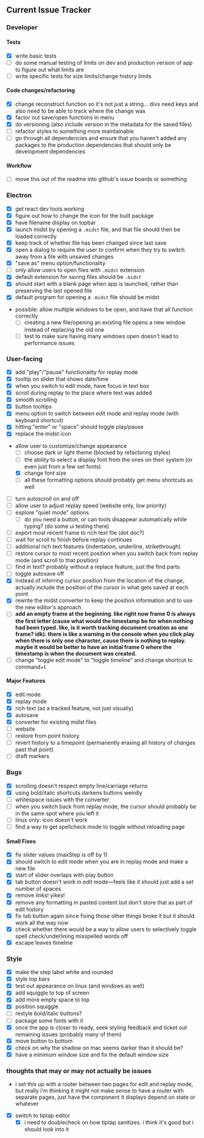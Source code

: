 ## Current Issue Tracker

### Developer

#### Tests

- [x] write basic tests
- [ ] do some manual testing of limits on dev and production version of app to figure out what limits are
- [ ] write specific tests for size limits/change history limits

#### Code changes/refactoring

- [x] change reconstruct function so it's not just a string... divs need keys and also need to be able to track where the change was
- [x] factor out save/open functions in menu
- [x] do versioning (also include version in the metadata for the saved files)
- [ ] refactor styles to something more maintainable
- [ ] go through all dependencies and ensure that you haven't added any packages to the production dependencies that should only be development dependencies

#### Workflow

- [ ] move this out of the readme into github's issue boards or something

### Electron

- [x] get react dev tools working
- [x] figure out how to change the icon for the built package
- [x] have filename display on topbar
- [x] launch midst by opening a `.midst` file, and that file should then be loaded correctly
- [x] keep track of whether file has been changed since last save
- [x] open a dialog to require the user to confirm when they try to switch away from a file with unsaved changes
- [x] "save as" menu option/functionality
- [ ] only allow users to open files with `.midst` extension
- [x] default extension for saving files should be `.midst`
- [x] should start with a blank page when app is launched, rather than preserving the last opened file
- [x] default program for opening a `.midst` file should be midst
- possible: allow multiple windows to be open, and have that all function correctly
  - [ ] creating a new file/opening an existing file opens a new window instead of replacing the old one
  - [ ] test to make sure having many windows open doesn't lead to performance issues

### User-facing

- [x] add "play"/"pause" functionality for replay mode
- [x] tooltip on slider that shows date/time
- [x] when you switch to edit mode, have focus in text box
- [x] scroll during replay to the place where text was added
- [x] smooth scrolling
- [x] button tooltips
- [x] menu option to switch between edit mode and replay mode (with keyboard shortcut)
- [x] hitting "enter" or "space" should toggle play/pause
- [x] replace the midst icon
- allow user to customize/change appearance
  - [ ] choose dark or light theme (blocked by refactoring styles)
  - [ ] the ability to select a display font from the ones on their system (or even just from a few set fonts)
  - [x] change font size
  - [ ] all these formatting options should probably get menu shortcuts as well
- [ ] turn autoscroll on and off
- [ ] allow user to adjust replay speed (website only, low priority)
- [ ] explore "quiet mode" options
  - [ ] do you need a button, or can tools disappear automatically while typing? (do some ui testing there)
- [ ] export most recent frame to rich text file (dot doc?)
- [ ] wait for scroll to finish before replay continues
- [ ] additional rich text features (indentation, underline, strikethrough)
- [ ] restore cursor to most recent position when you switch back from replay mode (and scroll to that position)
- [ ] find in text? probably without a replace feature, just the find parts
- [ ] toggle autosave off
- [x] instead of inferring cursor position from the location of the change, actually include the position of the cursor in what gets saved at each point
- [x] rewrite the midst converter to keep the position information and to use the new editor's approach
- [ ] **add an empty frame at the beginning. like right now frame 0 is always the first letter (cause what would the timestamp be for when nothing had been typed. like, is it worth tracking document creation as one frame? idk). there is like a warning in the console when you click play when there is only one character, cause there is nothing to replay. maybe it would be better to have an initial frame 0 where the timestamp is when the document was created.**
- [ ] change "toggle edit mode" to "toggle timeline" and change shortcut to command+t

#### Major Features

- [x] edit mode
- [x] replay mode
- [x] rich text (as a tracked feature, not just visually)
- [x] autosave
- [x] converter for existing midst files
- [ ] website
- [ ] restore from point history
- [ ] revert history to a timepoint (permanently erasing all history of changes past that point)
- [ ] draft markers

### Bugs

- [x] scrolling doesn't respect empty line/carriage returns
- [x] using bold/italic shortcuts darkens buttons weirdly
- [ ] whitespace issues with the converter
- [ ] when you switch back from replay mode, the cursor should probably be in the same spot where you left it
- [ ] linux only: icon doesn't work
- [ ] find a way to get spellcheck mode to toggle without reloading page

#### Small Fixes

- [x] fix slider values (maxStep is off by 1)
- [x] should switch to edit mode when you are in replay mode and make a new file
- [x] start of slider overlaps with play button
- [x] tab button doesn't work in edit mode—feels like it should just add a set number of spaces
- [x] remove links! yikes!
- [x] remove any formatting in pasted content but don't store that as part of edit history
- [x] fix tab button again since fixing those other things broke it but it should work all the way now
- [x] check whether there would be a way to allow users to selectively toggle spell check/underlining misspelled words off
- [x] escape leaves timeline

### Style

- [x] make the step label white and rounded
- [x] style top bars
- [x] test out appearance on linux (and windows as well)
- [x] add squiggle to top of screen
- [x] add more empty space to top
- [x] position squiggle
- [ ] restyle bold/italic buttons?
- [ ] package some fonts with it
- [x] once the app is closer to ready, seek styling feedback and ticket out remaining issues (probably many of them)
- [x] move button to bottom
- [x] check on why the shadow on mac seems darker than it should be?
- [x] have a minimum window size and fix the default window size

### thoughts that may or may not actually be issues

- i set this up with a router between two pages for edit and replay mode, but really i'm thinking it might not make sense to have a router with separate pages, just have the component it displays depend on state or whatever
- [x] switch to tiptap editor
  - [x] i need to doublecheck on how tiptap sanitizes. i think it's good but i should look into it
